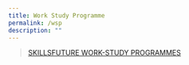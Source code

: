 ```yaml
---
title: Work Study Programme
permalink: /wsp
description: ""
---
```



>[SKILLSFUTURE WORK-STUDY PROGRAMMES](https://programmes.myskillsfuture.gov.sg/WorkStudyIndividualProgrammes/Programme_Summary.aspx)
